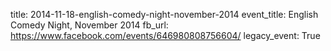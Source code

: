title: 2014-11-18-english-comedy-night-november-2014
event_title: English Comedy Night, November 2014
fb_url: https://www.facebook.com/events/646980808756604/
legacy_event: True
